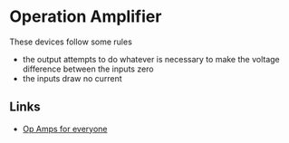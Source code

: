 # Operation Amplifier

These devices follow some rules

 - the output attempts to do whatever is necessary to make
   the voltage difference between the inputs zero
 - the inputs draw no current

## Links

 - [Op Amps for everyone](https://focus.ti.com/lit/an/slod006b/slod006b.pdf)
